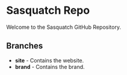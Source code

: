 # Sasquatch Repo

Welcome to the Sasquatch GitHub Repository.

## Branches
- **site** - Contains the website.
- **brand** - Contains the brand.
